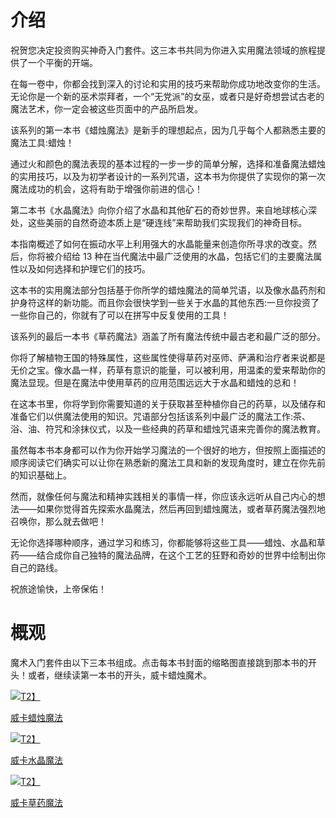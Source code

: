 # 介绍

祝贺您决定投资购买神奇入门套件。这三本书共同为你进入实用魔法领域的旅程提供了一个平衡的开端。

在每一卷中，你都会找到深入的讨论和实用的技巧来帮助你成功地改变你的生活。无论你是一个新的巫术崇拜者，一个“无党派”的女巫，或者只是好奇想尝试古老的魔法艺术，你一定会被这些页面中的产品所启发。

该系列的第一本书《蜡烛魔法》是新手的理想起点，因为几乎每个人都熟悉主要的魔法工具:蜡烛！

通过火和颜色的魔法表现的基本过程的一步一步的简单分解，选择和准备魔法蜡烛的实用技巧，以及为初学者设计的一系列咒语，这本书为你提供了实现你的第一次魔法成功的机会，这将有助于增强你前进的信心！

第二本书《水晶魔法》向你介绍了水晶和其他矿石的奇妙世界。来自地球核心深处，这些美丽的自然奇迹本质上是“硬连线”来帮助我们实现我们的神奇目标。

本指南概述了如何在振动水平上利用强大的水晶能量来创造你所寻求的改变。然后，你将被介绍给 13 种在当代魔法中最广泛使用的水晶，包括它们的主要魔法属性以及如何选择和护理它们的技巧。

这本书的实用魔法部分包括基于你所学的蜡烛魔法的简单咒语，以及像水晶药剂和护身符这样的新功能。而且你会很快学到一些关于水晶的其他东西:一旦你投资了一些你自己的，你就有了可以在拼写中反复使用的工具！

该系列的最后一本书《草药魔法》涵盖了所有魔法传统中最古老和最广泛的部分。

你将了解植物王国的特殊属性，这些属性使得草药对巫师、萨满和治疗者来说都是无价之宝。像水晶一样，药草有意识的能量，可以被利用，用温柔的爱来帮助你的魔法显现。但是在魔法中使用草药的应用范围远远大于水晶和蜡烛的总和！

在这本书里，你将学到你需要知道的关于获取甚至种植你自己的药草，以及储存和准备它们以供魔法使用的知识。咒语部分包括该系列中最广泛的魔法工作:茶、浴、油、符咒和涂抹仪式，以及一些经典的药草和蜡烛咒语来完善你的魔法教育。

虽然每本书本身都可以作为你开始学习魔法的一个很好的地方，但按照上面描述的顺序阅读它们确实可以让你在熟悉新的魔法工具和新的发现角度时，建立在你先前的知识基础上。

然而，就像任何与魔法和精神实践相关的事情一样，你应该永远听从自己内心的想法——如果你觉得首先探索水晶魔法，然后再回到蜡烛魔法，或者草药魔法强烈地召唤你，那么就去做吧！

无论你选择哪种顺序，通过学习和练习，你都能够将这些工具——蜡烛、水晶和草药——结合成你自己独特的魔法品牌，在这个工艺的狂野和奇妙的世界中绘制出你自己的路线。

祝旅途愉快，上帝保佑！

# 概观

魔术入门套件由以下三本书组成。点击每本书封面的缩略图直接跳到那本书的开头！或者，继续读第一本书的开头，威卡蜡烛魔术。

[![](../images/00003.jpeg)T2】](part0000_split_007.html#_Wicca_Candle_Magic_)

[威卡蜡烛魔法](part0000_split_007.html#_Wicca_Candle_Magic_)

[![](../images/00004.jpeg)T2】](part0000_split_058.html#_Wicca_Crystal_Magic_)

[威卡水晶魔法](part0000_split_058.html#_Wicca_Crystal_Magic_)

[![](../images/00005.jpeg)T2】](part0000_split_122.html#_Wicca_Herbal_Magic_)

[威卡草药魔法](part0000_split_122.html#_Wicca_Herbal_Magic_)